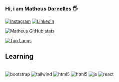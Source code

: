 
### Hi, i am Matheus Dornelles 🖐️

[![Instagram](https://img.shields.io/badge/Instagram-E4405F?style=for-the-badge&logo=instagram&logoColor=white)](https://www.instagram.com/matheusdornelless/)
[![Linkedin](https://img.shields.io/badge/LinkedIn-0077B5?style=for-the-badge&logo=linkedin&logoColor=white)](https://www.linkedin.com/in/matheus-dornelles-02942791/)

![Matheus GitHub stats](https://github-readme-stats.vercel.app/api?username=matheusDornelles&show_icons=true&theme=dracula)

[![Top Langs](https://github-readme-stats.vercel.app/api/top-langs/?username=matheusDornelles&layout=compact&theme=dracula)](https://github.com/arcorreiaa)



## Learning
<div style="diplay: inline_block"><br/>



<img align="center" alt="bootstrap" src="https://img.shields.io/badge/Bootstrap-563D7C?style=for-the-badge&logo=bootstrap&logoColor=white" />
<img align="center" alt="tailwind" src="https://img.shields.io/badge/C%23-239120?style=for-the-badge&logo=c-sharp&logoColor=white" />
  <img align="center" alt="html5" src="https://img.shields.io/badge/HTML5-E34F26?style=for-the-badge&logo=html5&logoColor=white" />
<img align="center" alt="html5" src="https://img.shields.io/badge/CSS3-1572B6?style=for-the-badge&logo=css3&logoColor=white" />
  <img align="center" alt="js" src="https://img.shields.io/badge/JavaScript-F7DF1E?style=for-the-badge&logo=javascript&logoColor=black" />
<img align="center" alt="react" src="https://img.shields.io/badge/.NET-20232A?style=for-the-badge&logo=react&logoColor=61DAFB" />

</div><br/>


</div><br/>


